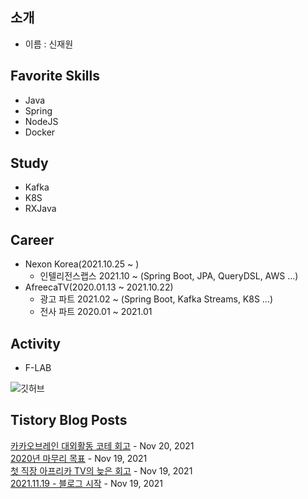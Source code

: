 
## 소개
- 이름 : 신재원

## Favorite Skills
- Java
- Spring
- NodeJS
- Docker

## Study
- Kafka
- K8S
- RXJava

## Career
- Nexon Korea(2021.10.25 ~ )
  - 인텔리전스랩스 2021.10 ~ (Spring Boot, JPA, QueryDSL, AWS ...)
- AfreecaTV(2020.01.13 ~ 2021.10.22)
  - 광고 파트 2021.02 ~ (Spring Boot, Kafka Streams, K8S ...)
  - 전사 파트 2020.01 ~ 2021.01
  
## Activity
- F-LAB

![깃허브](https://github-readme-stats.vercel.app/api?username=0n1dev&show_icons=true)<br /> 
## Tistory Blog Posts
[카카오브레인 대외활동 코테 회고](https://blog.koo.gg/5) - Nov 20, 2021<br>
[2020년 마무리 목표](https://blog.koo.gg/4) - Nov 19, 2021<br>
[첫 직장 아프리카 TV의 늦은 회고](https://blog.koo.gg/3) - Nov 19, 2021<br>
[2021.11.19 - 블로그 시작](https://blog.koo.gg/2) - Nov 19, 2021<br>
